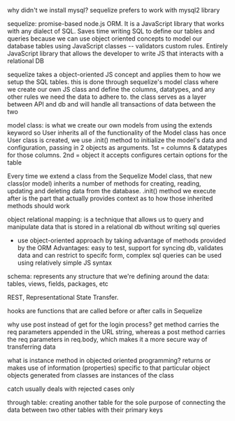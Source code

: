 why didn't we install mysql? sequelize prefers to work with mysql2 library

sequelize: promise-based node.js ORM. It is a JavaScript library that works with any dialect of SQL. Saves time writing SQL to define our tables and queries because we can use object oriented concepts to model our database tables using JavaScript classes -- validators custom rules. Entirely JavaScript library that allows the developer to write JS that interacts with a relational DB

sequelize takes a object-oriented JS concept and applies them to how we setup the SQL tables. this is done through sequelize's model class where we create our own JS class and define the columns, datatypes, and any other rules we need the data to adhere to. the class serves as a layer between API and db and will handle all transactions of data between the two 

model class: is what we create our own models from using the extends keyword so User inherits all of the functionality of the Model class has
once User class is created, we use .init() method to initialize the model's data and configuration, passing in 2 objects as arguments. 1st = columns & datatypes for those columns. 2nd = object it accepts configures certain options for the table

Every time we extend a class from the Sequelize Model class, that new class(or model) inherits a number of methods for creating, reading, updating and deleting data from the database. .init() method we execute after is the part that actually provides context as to how those inherited methods should work

object relational mapping: is a technique that allows us to query and manipulate data that is stored in a relational db without writing sql queries
- use object-oriented approach by taking advantage of methods provided by the ORM
Advantages: easy to test, support for syncing db, validates data and can restrict to specifc form, complex sql queries can be used using relatively simple JS syntax

schema: represents any structure that we're defining around the data: tables, views, fields, packages, etc 

REST, Representational State Transfer. 

hooks are functions that are called before or after calls in Sequelize

why use post instead of get for the login process? get method carries the req parameters appended in the URL string, whereas a post method carries the req parameters in req.body, which makes it a more secure way of transferring data 

what is instance method in objected oriented programming? returns or makes use of information (properties) specific to that particular object
    objects generated from classes are instances of the class

catch usually deals with rejected cases only

through table: creating another table for the sole purpose of connecting the data between two other tables with their primary keys